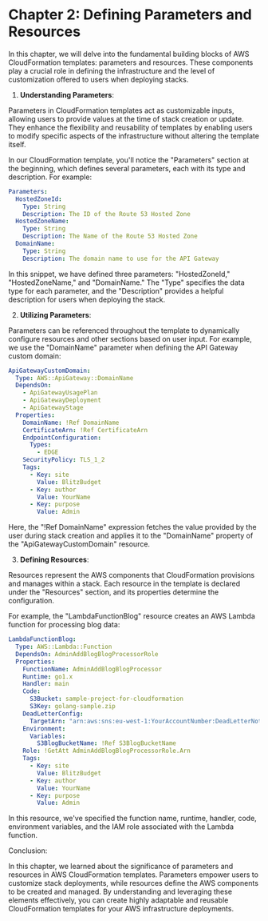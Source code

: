 # Chapter 2: Defining Parameters and Resources

In this chapter, we will delve into the fundamental building blocks of AWS CloudFormation templates: parameters and resources. These components play a crucial role in defining the infrastructure and the level of customization offered to users when deploying stacks.

1. **Understanding Parameters**:

Parameters in CloudFormation templates act as customizable inputs, allowing users to provide values at the time of stack creation or update. They enhance the flexibility and reusability of templates by enabling users to modify specific aspects of the infrastructure without altering the template itself.

In our CloudFormation template, you'll notice the "Parameters" section at the beginning, which defines several parameters, each with its type and description. For example:

```yaml
Parameters:
  HostedZoneId:
    Type: String
    Description: The ID of the Route 53 Hosted Zone
  HostedZoneName:
    Type: String
    Description: The Name of the Route 53 Hosted Zone
  DomainName:
    Type: String
    Description: The domain name to use for the API Gateway
```

In this snippet, we have defined three parameters: "HostedZoneId," "HostedZoneName," and "DomainName." The "Type" specifies the data type for each parameter, and the "Description" provides a helpful description for users when deploying the stack.

2. **Utilizing Parameters**:

Parameters can be referenced throughout the template to dynamically configure resources and other sections based on user input. For example, we use the "DomainName" parameter when defining the API Gateway custom domain:

```yaml
ApiGatewayCustomDomain:
  Type: AWS::ApiGateway::DomainName
  DependsOn: 
    - ApiGatewayUsagePlan
    - ApiGatewayDeployment
    - ApiGatewayStage
  Properties:
    DomainName: !Ref DomainName
    CertificateArn: !Ref CertificateArn
    EndpointConfiguration:
      Types:
        - EDGE
    SecurityPolicy: TLS_1_2
    Tags:
      - Key: site
        Value: BlitzBudget
      - Key: author
        Value: YourName
      - Key: purpose
        Value: Admin
```

Here, the "!Ref DomainName" expression fetches the value provided by the user during stack creation and applies it to the "DomainName" property of the "ApiGatewayCustomDomain" resource.

3. **Defining Resources**:

Resources represent the AWS components that CloudFormation provisions and manages within a stack. Each resource in the template is declared under the "Resources" section, and its properties determine the configuration.

For example, the "LambdaFunctionBlog" resource creates an AWS Lambda function for processing blog data:

```yaml
LambdaFunctionBlog:
  Type: AWS::Lambda::Function
  DependsOn: AdminAddBlogBlogProcessorRole
  Properties:
    FunctionName: AdminAddBlogBlogProcessor
    Runtime: go1.x
    Handler: main
    Code:
      S3Bucket: sample-project-for-cloudformation
      S3Key: golang-sample.zip
    DeadLetterConfig:
      TargetArn: "arn:aws:sns:eu-west-1:YourAccountNumber:DeadLetterNotification"
    Environment:
      Variables:
        S3BlogBucketName: !Ref S3BlogBucketName
    Role: !GetAtt AdminAddBlogBlogProcessorRole.Arn
    Tags:
      - Key: site
        Value: BlitzBudget
      - Key: author
        Value: YourName
      - Key: purpose
        Value: Admin
```

In this resource, we've specified the function name, runtime, handler, code, environment variables, and the IAM role associated with the Lambda function.

Conclusion:

In this chapter, we learned about the significance of parameters and resources in AWS CloudFormation templates. Parameters empower users to customize stack deployments, while resources define the AWS components to be created and managed. By understanding and leveraging these elements effectively, you can create highly adaptable and reusable CloudFormation templates for your AWS infrastructure deployments.